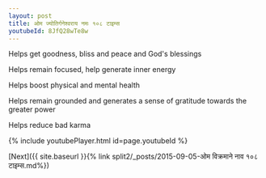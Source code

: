 ```yaml
---
layout: post
title: ओम ज्योतिर्गनेश्वराय नमः १०८ टाइम्स
youtubeId: 8JfQ28wTe8w
---
```

 
 
Helps get goodness, bliss and peace and God's blessings
 
Helps remain focused, help generate inner energy 
 
Helps boost physical and mental health 
 
Helps remain grounded and generates a sense of gratitude towards the greater power 
 
Helps reduce bad karma
 
 
 
 


{% include youtubePlayer.html id=page.youtubeId %}
 
[Next]({{ site.baseurl }}{% link  split2/_posts/2015-09-05-ओम विक्रमाने नाव १०८ टाइम्स.md%})
 
